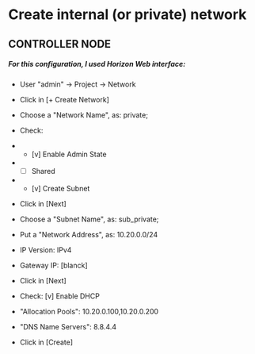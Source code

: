 # Create internal (or private) network

## CONTROLLER NODE

##### For this configuration, I used Horizon Web interface:
- User "admin" -> Project -> Network
- Click in [+ Create Network]

- Choose a "Network Name", as: private;
- Check:
- - [v] Enable Admin State
- - [ ]  Shared
- - [v] Create Subnet
- Click in [Next]

- Choose a "Subnet Name", as: sub_private;
- Put a "Network Address", as: 10.20.0.0/24
- IP Version: IPv4
- Gateway IP: [blanck]
- Click in [Next]

- Check:  [v] Enable DHCP
- "Allocation Pools": 10.20.0.100,10.20.0.200
- "DNS Name Servers": 8.8.4.4
- Click in [Create]
